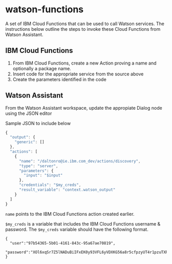 # watson-functions
A set of IBM Cloud Functions that can be used to call Watson services. The instructions below outline the steps to invoke these Cloud Functions from Watson Assistant. 

## IBM Cloud Functions 
1. From IBM Cloud Functions, create a new Action proving a name and optionally a package name. 
2. Insert code for the appropriate service from the source above 
3. Create the parameters identified in the code 

## Watson Assistant 
From the Watson Assistant workspace, update the appropiate Dialog node using the JSON editor 

Sample JSON to include below 
```javascript
{
  "output": {
    "generic": []
  },
  "actions": [
    {
      "name": "/daltonro@ie.ibm.com_dev/actions/discovery",
      "type": "server",
      "parameters": {
        "input": "$input"
      },
      "credentials": "$my_creds",
      "result_variable": "context.watson_output"
    }
  ]
}
```

`name` points to the IBM Cloud Functions action created earlier. 

`$my_creds` is a variable that includes the IBM Cloud Functions username & password. The `$my_creds` variable should have the following format. 
```
{
  "user":"97b54365-5b01-4161-843c-95a67ae70819",
  "password":"XOl6xqSr7Z5lNADuBiIFxEK0y93VFL6yVDXKG56a8r5cfpzyUT4r1pzuTXRIBowk"
}
```



